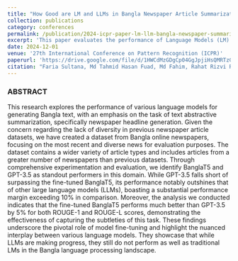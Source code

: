 ```yaml
---
title: "How Good are LM and LLMs in Bangla Newspaper Article Summarization"
collection: publications
category: conferences
permalink: /publication/2024-icpr-paper-lm-llm-bangla-newspaper-summarization
excerpt: 'This paper evaluates the performance of Language Models (LM) and Large Language Models (LLM) in summarizing Bangla newspaper articles.'
date: 2024-12-01
venue: '27th International Conference on Pattern Recognition (ICPR)'
paperurl: 'https://drive.google.com/file/d/1HWCdMzGDgCp04GgJpjiHsQMRTzG3M5iT/view?usp=sharing'
citation: "Faria Sultana, Md Tahmid Hasan Fuad, Md Fahim, Rahat Rizvi Rahman, Meheraj Hossain, M Ashraful Amin, A K M Mahbubur Rahman, Amin Ahsan Ali. (2024). \"How Good are LM and LLMs in Bangla Newspaper Article Summarization,\" in Proceedings of the <i>27th International Conference on Pattern Recognition, ICPR 2024</i>."
---
```



### ABSTRACT

This research explores the performance of various language models for generating Bangla text, with an emphasis on the task of text abstractive summarization, specifically newspaper headline generation. Given the concern regarding the lack of diversity in previous newspaper article datasets, we have created a dataset from Bangla online newspapers, focusing on the most recent and diverse news for evaluation purposes. The dataset contains a wider variety of article types and includes articles from a greater number of newspapers than previous datasets. Through comprehensive experimentation and evaluation, we identify BanglaT5 and GPT-3.5 as standout performers in this domain. While GPT-3.5 falls short of surpassing the fine-tuned BanglaT5, its performance notably outshines that of other large language models (LLMs), boasting a substantial performance margin exceeding 10% in comparison. Moreover, the analysis we conducted indicates that the fine-tuned BanglaT5 performs much better than GPT-3.5 by 5% for both ROUGE-1 and ROUGE-L scores, demonstrating the effectiveness of capturing the subtleties of this task. These findings underscore the pivotal role of model fine-tuning and highlight the nuanced interplay between various language models. They showcase that while LLMs are making progress, they still do not perform as well as traditional LMs in the Bangla language processing landscape.

